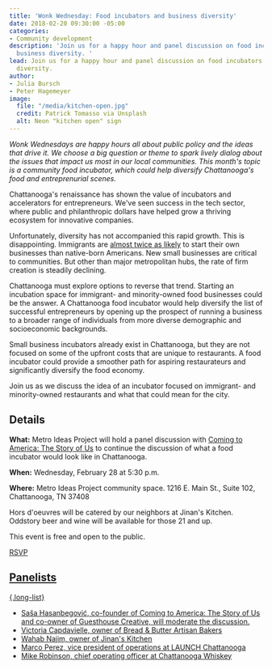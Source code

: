 ```yaml
---
title: 'Wonk Wednesday: Food incubators and business diversity'
date: 2018-02-20 09:30:00 -05:00
categories:
- Community development
description: 'Join us for a happy hour and panel discussion on food incubators and
  business diversity. '
lead: Join us for a happy hour and panel discussion on food incubators and business
  diversity.
author:
- Julia Bursch
- Peter Hagemeyer
image:
  file: "/media/kitchen-open.jpg"
  credit: Patrick Tomasso via Unsplash
  alt: Neon "kitchen open" sign
---
```


_Wonk Wednesdays are happy hours all about public policy and the ideas that drive it. We choose a big question or theme to spark lively dialog about the issues that impact us most in our local communities. This month's topic is a community food incubator, which could help diversify Chattanooga's food and entreprenurial scenes._

Chattanooga's renaissance has shown the value of incubators and accelerators for entrepreneurs. We've seen success in the tech sector, where public and philanthropic dollars have helped grow a thriving ecosystem for innovative companies. 

Unfortunately, diversity has not accompanied this rapid growth. This is disappointing. Immigrants are [almost twice as likely](https://metroideas.org/blog/diversify-chattanoogas-economy-with-a-food-incubator/) to start their own businesses than native-born Americans. New small businesses are critical to communities. But other than major metropolitan hubs, the rate of firm creation is steadily declining.

Chattanooga must explore options to reverse that trend. Starting an incubation space for immigrant- and minority-owned food businesses could be the answer. A Chattanooga food incubator would help diversify the list of successful entrepreneurs by opening up the prospect of running a business to a broader range of individuals from more diverse demographic and socioeconomic backgrounds. 

Small business incubators already exist in Chattanooga, but they are not focused on some of the upfront costs that are unique to restaurants. A food incubator could provide a smoother path for aspiring restaurateurs and significantly diversify the food economy.

Join us as we discuss the idea of an incubator focused on immigrant- and minority-owned restaurants and what that could mean for the city.

## Details

**What:** Metro Ideas Project will hold a panel discussion with [Coming to America: The Story of Us](https://www.facebook.com/ctachatt/) to continue the discussion of what a food incubator would look like in Chattanooga.

**When:** Wednesday, February 28 at 5:30 p.m.

**Where:** Metro Ideas Project community space. 1216 E. Main St., Suite 102, Chattanooga, TN 37408

Hors d'oeuvres will be catered by our neighbors at Jinan's Kitchen. Oddstory beer and wine will be available for those 21 and up. 

This event is free and open to the public.

<p><a class="button" href="https://www.facebook.com/events/334466947050211/">RSVP</p>

## Panelists

{.long-list}
+ Saša Hasanbegović, co-founder of Coming to America: The Story of Us and co-owner of Guesthouse Creative, will moderate the discussion.
+ Victoria Capdavielle, owner of Bread & Butter Artisan Bakers
+ Wahab Najim, owner of Jinan's Kitchen
+ Marco Perez, vice president of operations at LAUNCH Chattanooga
+ Mike Robinson, chief operating officer at Chattanooga Whiskey
